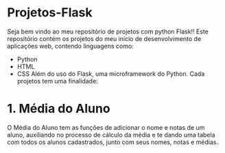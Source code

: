 # Projetos-Flask

Seja bem vindo ao meu repositório de projetos com python Flask!! 
Este repositório contém os projetos do meu início de desenvolvimento de aplicações web, contendo linguagens como:
- Python
- HTML
- CSS
Além do uso do Flask, uma microframework do Python.
Cada projetos tem uma finalidade:

# 1. Média do Aluno
O Média do Aluno tem as funções de adicionar o nome e notas de um aluno, auxiliando no processo de cálculo da média e te dando uma tabela com todos os alunos cadastrados, junto com seus nomes, notas e médias.
